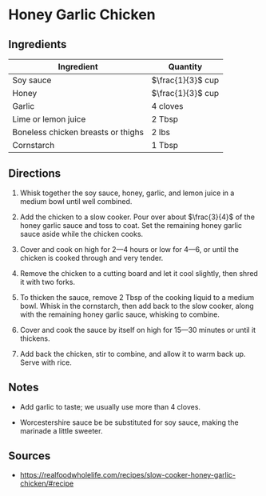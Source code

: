 # Honey Garlic Chicken

## Ingredients

| Ingredient | Quantity |
| --- | --- |
| Soy sauce | $\frac{1}{3}$ cup |
| Honey | $\frac{1}{3}$ cup |
| Garlic | 4 cloves |
| Lime or lemon juice | 2 Tbsp |
| Boneless chicken breasts or thighs | 2 lbs |
| Cornstarch | 1 Tbsp |

## Directions

1. Whisk together the soy sauce, honey, garlic, and lemon juice in a medium
   bowl until well combined.

2. Add the chicken to a slow cooker. Pour over about $\frac{3}{4}$ of the honey garlic
   sauce and toss to coat. Set the remaining honey garlic sauce aside while the 
   chicken cooks.

3. Cover and cook on high for 2—4 hours or low for 4—6, or until the chicken is 
   cooked through and very tender.

4. Remove the chicken to a cutting board and let it cool slightly, then shred
   it with two forks.

5. To thicken the sauce, remove 2 Tbsp of the cooking liquid to a medium bowl.
   Whisk in the cornstarch, then add back to the slow cooker, along with the
   remaining honey garlic sauce, whisking to combine.

6. Cover and cook the sauce by itself on high for 15—30 minutes or until it
   thickens.

7. Add back the chicken, stir to combine, and allow it to warm back up. Serve
   with rice.


## Notes

- Add garlic to taste; we usually use more than 4 cloves.

- Worcestershire sauce be be substituted for soy sauce, making the marinade a
  little sweeter.


## Sources

- https://realfoodwholelife.com/recipes/slow-cooker-honey-garlic-chicken/#recipe
